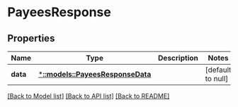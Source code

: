 # PayeesResponse

## Properties
Name | Type | Description | Notes
------------ | ------------- | ------------- | -------------
**data** | [***::models::PayeesResponseData**](PayeesResponse_data.md) |  | [default to null]

[[Back to Model list]](../README.md#documentation-for-models) [[Back to API list]](../README.md#documentation-for-api-endpoints) [[Back to README]](../README.md)


